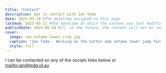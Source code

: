```yaml
---
title: "Contact"
description: Get in contact with Ian Teda
date: 2023-05-10 #The datetime assigned to this page.
lastmod: 2023-05-21 #The datetime at which the content was last modified.
publishDate: 2023-05-10 #If, in the future, the content will not be rendered unless the --buildFuture flag is passed to Hugo.
cover:
  image: ian-intake-tower_crop.jpg
  caption: "Ian Teda - Working on the Cotter dam intake tower jump form"
  style: full
---
```


I can be contacted on any of the socials links below or [mailto:ian@teda.id.au](mailto:ian@teda.id.au)

